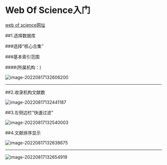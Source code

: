 

# Web Of Science入门



[web of science网址](https://www.webofscience.com/)

##1.选择数据库

###选择“核心合集”



###基本索引范围

####(所属机构：)

![image-20220817132606200](https://cnchu-1310638968.cos.ap-nanjing.myqcloud.com/%E5%8D%9A%E5%AE%A2%E5%9B%BE%E7%89%87%E6%80%BB%E7%B1%BB/java/202302042352591.png)


----------


##2.收录机构文献数

![image-20220817132441187](https://cnchu-1310638968.cos.ap-nanjing.myqcloud.com/%E5%8D%9A%E5%AE%A2%E5%9B%BE%E7%89%87%E6%80%BB%E7%B1%BB/java/202302042352614.png)

##3.左侧边栏“快速过滤”

![image-20220817132540003](https://cnchu-1310638968.cos.ap-nanjing.myqcloud.com/%E5%8D%9A%E5%AE%A2%E5%9B%BE%E7%89%87%E6%80%BB%E7%B1%BB/java/202302042352648.png)


##4.文献排序显示

![image-20220817132638675](https://cnchu-1310638968.cos.ap-nanjing.myqcloud.com/%E5%8D%9A%E5%AE%A2%E5%9B%BE%E7%89%87%E6%80%BB%E7%B1%BB/java/202302042352647.png)
***
![image-20220817132654919](https://cnchu-1310638968.cos.ap-nanjing.myqcloud.com/%E5%8D%9A%E5%AE%A2%E5%9B%BE%E7%89%87%E6%80%BB%E7%B1%BB/java/202302042352599.png)
